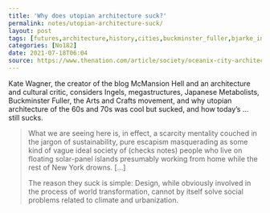 ```yaml
---
title: 'Why does utopian architecture suck?'
permalink: notes/utopian-architecture-suck/
layout: post
tags: [futures,architecture,history,cities,buckminster_fuller,bjarke_ingels]
categories: [No182]
date: 2021-07-18T06:04
source: https://www.thenation.com/article/society/oceanix-city-architecture-megastructure/
---
```

Kate Wagner, the creator of the blog McMansion Hell and an architecture and cultural critic, considers Ingels, megastructures, Japanese Metabolists, Buckminster Fuller, the Arts and Crafts movement, and why utopian architecture of the 60s and 70s was cool but sucked, and how today’s … still sucks.
> What we are seeing here is, in effect, a scarcity mentality couched in the jargon of sustainability, pure escapism masquerading as some kind of vague ideal society of (checks notes) people who live on floating solar-panel islands presumably working from home while the rest of New York drowns. […]  
> 
> The reason they suck is simple: Design, while obviously involved in the process of world transformation, cannot by itself solve social problems related to climate and urbanization.  

